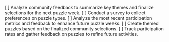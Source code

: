 [ ] Analyze community feedback to summarize key themes and finalize selections for the next puzzle week.
[ ] Conduct a survey to collect preferences on puzzle types.
[ ] Analyze the most recent participation metrics and feedback to enhance future puzzle weeks.
[ ] Create themed puzzles based on the finalized community selections.
[ ] Track participation rates and gather feedback on puzzles to refine future activities.